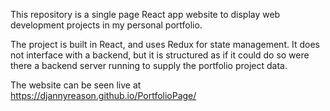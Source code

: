 This repository is a single page React app website to display web development projects in my personal portfolio.

The project is built in React, and uses Redux for state management. It does not interface with a backend, but it is structured as if it could do so were there a backend server running to supply the portfolio project data.

The website can be seen live at https://djannyreason.github.io/PortfolioPage/
